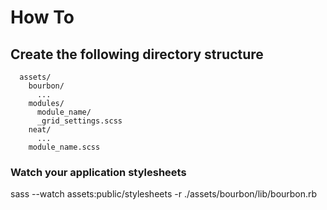 # How To
  ## Create the following directory structure
      assets/
        bourbon/
          ...
        modules/
          module_name/
          _grid_settings.scss
        neat/
          ...
        module_name.scss

  ### Watch your application stylesheets
  sass --watch assets:public/stylesheets -r ./assets/bourbon/lib/bourbon.rb
